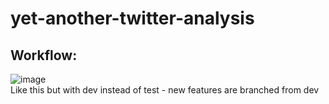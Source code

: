 # yet-another-twitter-analysis  
## Workflow:  
![image](https://github.com/user-attachments/assets/e7a45cfe-f08f-475a-aaa2-21a3b5fcf5e3)  
Like this but with dev instead of test - new features are branched from dev

